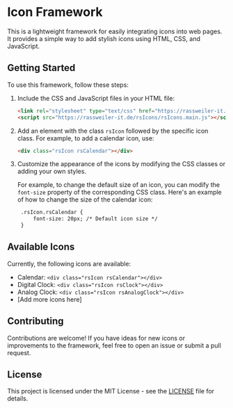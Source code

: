 # Icon Framework

This is a lightweight framework for easily integrating icons into web pages. It provides a simple way to add stylish icons using HTML, CSS, and JavaScript.

## Getting Started

To use this framework, follow these steps:

1. Include the CSS and JavaScript files in your HTML file:

    ```html
    <link rel="stylesheet" type="text/css" href="https://rassweiler-it.de/rsIcons/rsIcons.css">
    <script src="https://rassweiler-it.de/rsIcons/rsIcons.main.js"></script>
    ```

2. Add an element with the class `rsIcon` followed by the specific icon class. For example, to add a calendar icon, use:

    ```html
    <div class="rsIcon rsCalendar"></div>
    ```

3. Customize the appearance of the icons by modifying the CSS classes or adding your own styles.

    For example, to change the default size of an icon, you can modify the `font-size` property of the corresponding CSS class. Here's an example of how to change the size of the calendar icon:
   ```html
    .rsIcon.rsCalendar {
        font-size: 20px; /* Default icon size */
    }
   ```

## Available Icons

Currently, the following icons are available:

- Calendar:        `<div class="rsIcon rsCalendar"></div>`
- Digital Clock:   `<div class="rsIcon rsClock"></div>`
- Analog Clock:    `<div class="rsIcon rsAnalogClock"></div>`
- [Add more icons here]

## Contributing

Contributions are welcome! If you have ideas for new icons or improvements to the framework, feel free to open an issue or submit a pull request.

## License

This project is licensed under the MIT License - see the [LICENSE](LICENSE) file for details.


